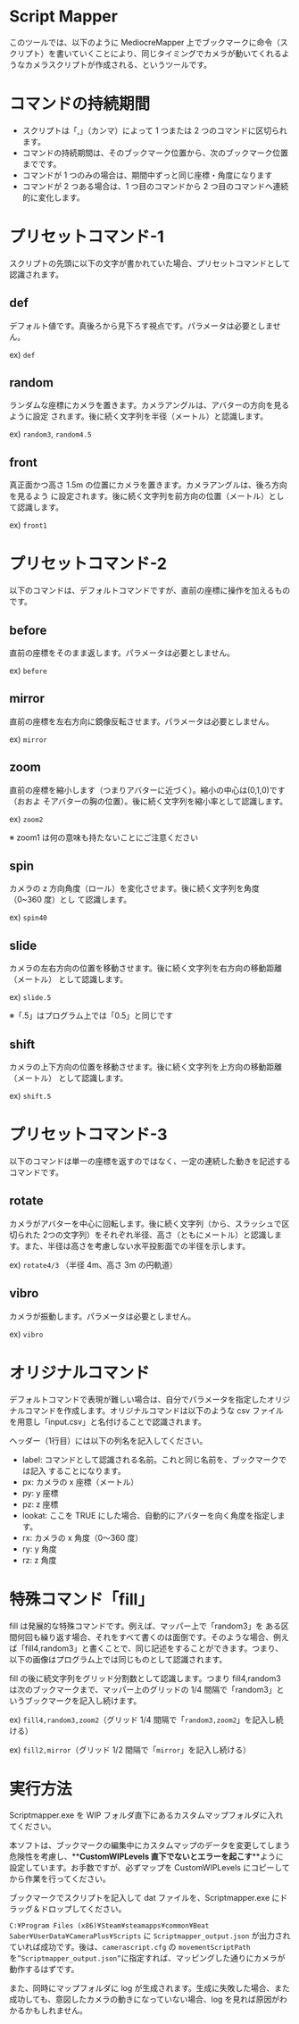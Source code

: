# Script Mapper

このツールでは、以下のように MediocreMapper 上でブックマークに命令（スクリプト）を書いていくことにより、同じタイミングでカメラが動いてくれるようなカメラスクリプトが作成される、というツールです。

# コマンドの持続期間

- スクリプトは「,」（カンマ）によって 1 つまたは 2 つのコマンドに区切られます。
- コマンドの持続期間は、そのブックマーク位置から、次のブックマーク位置までです。
- コマンドが 1 つのみの場合は、期間中ずっと同じ座標・角度になります
- コマンドが 2 つある場合は、1 つ目のコマンドから 2 つ目のコマンドへ連続的に変化します。

# プリセットコマンド-1
スクリプトの先頭に以下の文字が書かれていた場合、プリセットコマンドとして認識されます。

## def
デフォルト値です。真後ろから見下ろす視点です。パラメータは必要としません。

ex) `def`

## random
ランダムな座標にカメラを置きます。カメラアングルは、アバターの方向を見るように設定
されます。後に続く文字列を半径（メートル）と認識します。

ex) `random3`, `random4.5`

## front
真正面かつ高さ 1.5m の位置にカメラを置きます。カメラアングルは、後ろ方向を見るよう
に設定されます。後に続く文字列を前方向の位置（メートル）として認識します。

ex) `front1`

# プリセットコマンド-2

以下のコマンドは、デフォルトコマンドですが、直前の座標に操作を加えるものです。

## before
直前の座標をそのまま返します。パラメータは必要としません。

ex) `before`

## mirror
直前の座標を左右方向に鏡像反転させます。パラメータは必要としません。

ex) `mirror`

## zoom
直前の座標を縮小します（つまりアバターに近づく）。縮小の中心は(0,1,0)です（おおよ
そアバターの胸の位置）。後に続く文字列を縮小率として認識します。

ex) `zoom2`

※ zoom1 は何の意味も持たないことにご注意ください

## spin
カメラの z 方向角度（ロール）を変化させます。後に続く文字列を角度（0~360 度）とし
て認識します。

ex) `spin40`

## slide
カメラの左右方向の位置を移動させます。後に続く文字列を右方向の移動距離（メートル）
として認識します。

ex) `slide.5`

※「.5」はプログラム上では「0.5」と同じです

## shift
カメラの上下方向の位置を移動させます。後に続く文字列を上方向の移動距離（メートル）
として認識します。

ex) `shift.5`

# プリセットコマンド-3

以下のコマンドは単一の座標を返すのではなく、一定の連続した動きを記述するコマンドです。

## rotate

カメラがアバターを中心に回転します。後に続く文字列（から、スラッシュで区切られた 2つの文字列）をそれぞれ半径、高さ（ともにメートル）と認識します。また、半径は高さを考慮しない水平投影面での半径を示します。

ex) `rotate4/3` （半径 4m、高さ 3m の円軌道）

## vibro
カメラが振動します。パラメータは必要としません。

ex) `vibro`

# オリジナルコマンド
デフォルトコマンドで表現が難しい場合は、自分でパラメータを指定したオリジナルコマンドを作成します。オリジナルコマンドは以下のような csv ファイルを用意し「input.csv」と名付けることで認識されます。

ヘッダー（1行目）には以下の列名を記入してください。

- label: コマンドとして認識される名前。これと同じ名前を、ブックマークでは記入
することになります。
- px: カメラの x 座標（メートル）
- py: y 座標
- pz: z 座標
- lookat: ここを TRUE にした場合、自動的にアバターを向く角度を指定します。
- rx: カメラの x 角度（0～360 度）
- ry: y 角度
- rz: z 角度

# 特殊コマンド「fill」
fill は発展的な特殊コマンドです。例えば、マッパー上で「random3」を ある区間何回も繰り返す場合、それをすべて書くのは面倒です。そのような場合、例えば「fill4,random3」と書くことで、同じ記述をすることができます。つまり、以下の画像はプログラム上では同じものとして認識されます。

fill の後に続文字列をグリッド分割数として認識します。つまり fill4,random3 は次のブックマークまで、マッパー上のグリッドの 1/4 間隔で「random3」というブックマークを記入し続けます。

ex) `fill4,random3,zoom2`（グリッド 1/4 間隔で「`random3,zoom2`」を記入し続ける）

ex) `fill2,mirror`（グリッド 1/2 間隔で「`mirror`」を記入し続ける）

# 実行方法
Scriptmapper.exe を WIP フォルダ直下にあるカスタムマップフォルダに入れてください。

本ソフトは、ブックマークの編集中にカスタムマップのデータを変更してしまう危険性を考慮し、**__CustomWIPLevels 直下でないとエラーを起こす__**ように設定しています。お手数ですが、必ずマップを CustomWIPLevels にコピーしてから作業を行ってください。

ブックマークでスクリプトを記入して dat ファイルを、Scriptmapper.exe にドラッグ＆ドロップしてください。

`C:¥Program Files (x86)¥Steam¥steamapps¥common¥Beat Saber¥UserData¥CameraPlus¥Scripts` に `Scriptmapper_output.json` が出力されていれば成功です。後は、`camerascript.cfg` の `movementScriptPath` を`”Scriptmapper_output.json”`に指定すれば、マッピングした通りにカメラが動作するはずです。

また、同時にマップフォルダに log が生成されます。生成に失敗した場合、また成功しても、意図したカメラの動きになっていない場合、log を見れば原因がわかるかもしれません。